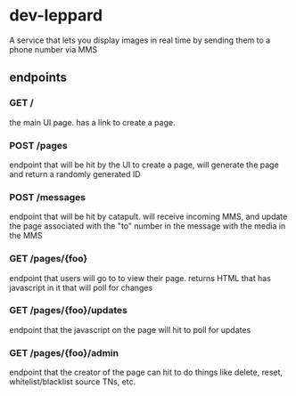 # dev-leppard
A service that lets you display images in real time by sending them to a phone number via MMS

## endpoints

### GET /

the main UI page. has a link to create a page.

### POST /pages

endpoint that will be hit by the UI to create a page, will generate the page and return a randomly generated ID

### POST /messages

endpoint that will be hit by catapult. will receive incoming MMS, and update the page associated with the "to" number in the message with the media in the MMS

### GET /pages/{foo}

endpoint that users will go to to view their page. returns HTML that has javascript in it that will poll for changes

### GET /pages/{foo}/updates

endpoint that the javascript on the page will hit to poll for updates

### GET /pages/{foo}/admin

endpoint that the creator of the page can hit to do things like delete, reset, whitelist/blacklist source TNs, etc.
